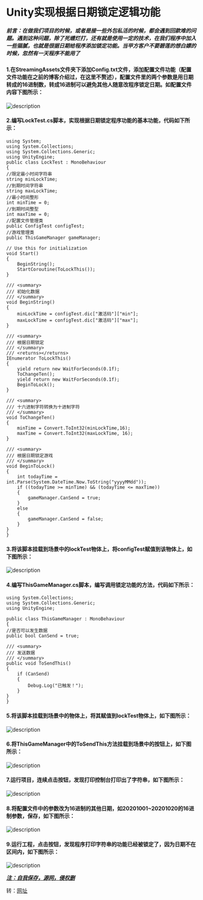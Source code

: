 # Unity实现根据日期锁定逻辑功能

##### 前言：在做我们项目的时候，或者是接一些外包私活的时候，都会遇到回款难的问题。遇到这种问题，除了死缠烂打，还有就是使用一定的技术，在我们程序中加入一些猫腻，也就是很据日期给程序添加锁定功能。当甲方客户不要碧莲的想白嫖的时候，忽然有一天程序不能用了

#### 1.在StreamingAssets文件夹下添加Config.txt文件，添加配置文件功能（配置文件功能在之前的博客介绍过，在这里不赘述），配置文件里的两个参数是用日期转成的16进制数，转成16进制可以避免其他人随意改程序锁定日期。如配置文件内容下图所示：

![description](https://connect-cn-cdn-public-prd.unitychina.cn/h1/20201126/p/images/ded34c83-5a93-441d-99b4-12a137064ba7______20201126234333.png)

#### 2.编写LockTest.cs脚本，实现根据日期锁定程序功能的基本功能，代码如下所示：

```
using System; 
using System.Collections; 
using System.Collections.Generic;
using UnityEngine;
public class LockTest : MonoBehaviour 
{ 
//限定最小时间字符串
string minLockTime; 
//到期时间字符串 
string maxLockTime; 
//最小时间整形 
int minTime = 0; 
//到期时间整型
int maxTime = 0; 
//配置文件管理类
public ConfigTest configTest; 
//游戏管理类 
public ThisGameManager gameManager;

// Use this for initialization
void Start()
{
    BeginString();
    StartCoroutine(ToLockThis());
}

/// <summary>
/// 初始化数据
/// </summary>
void BeginString()
{
    minLockTime = configTest.dic["激活码"]["min"];
    maxLockTime = configTest.dic["激活码"]["max"];
}

/// <summary>
/// 根据日期锁定
/// </summary>
/// <returns></returns>
IEnumerator ToLockThis()
{
    yield return new WaitForSeconds(0.1f);
    ToChangeTen();
    yield return new WaitForSeconds(0.1f);
    BeginToLock();
}

/// <summary>
/// 十六进制字符转换为十进制字符
/// </summary>
void ToChangeTen() 
{
    minTime = Convert.ToInt32(minLockTime,16);
    maxTime = Convert.ToInt32(maxLockTime, 16);
}

/// <summary>
/// 根据日期锁定游戏
/// </summary>
void BeginToLock()
{
    int todayTime = int.Parse(System.DateTime.Now.ToString("yyyyMMdd"));
    if ((todayTime >= minTime) && (todayTime <= maxTime))
    {
        gameManager.CanSend = true;
    }
    else
    {
        gameManager.CanSend = false;
    }
}
}
```

#### 3.将该脚本挂载到场景中的lockTest物体上，将configTest赋值到该物体上，如下图所示：

![description](https://connect-cn-cdn-public-prd.unitychina.cn/h1/20201126/p/images/1379ca69-ad69-441b-9bfa-021598c1fdcb______20201126234519.png)

#### 4.编写ThisGameManager.cs脚本，编写调用锁定功能的方法，代码如下所示： 

```
using System.Collections;
using System.Collections.Generic;
using UnityEngine;

public class ThisGameManager : MonoBehaviour 
{ 
//是否可以发生数据
public bool CanSend = true;

/// <summary>
/// 发送数据
/// </summary>
public void ToSendThis() 
{
    if (CanSend) 
    {
        Debug.Log("已触发！");
    }
}
}
```

#### 5.将该脚本挂载到场景中的物体上，将其赋值到lockTest物体上，如下图所示：

![description](https://connect-cn-cdn-public-prd.unitychina.cn/h1/20201126/p/images/e6f72a8a-868e-48d5-a404-2c55c2ae670d______20201126234633.png)

#### 6.将ThisGameManager中的ToSendThis方法挂载到场景中的按钮上，如下图所示：

![description](https://connect-cn-cdn-public-prd.unitychina.cn/h1/20201126/p/images/4d344141-6ca9-410f-a1f2-360117bec1d8______20201126234716.png)

####  7.运行项目，连续点击按钮，发现打印控制台打印出了字符串，如下图所示：

![description](https://connect-cn-cdn-public-prd.unitychina.cn/h1/20201126/p/images/e076e5ca-d425-4e88-a883-b4f6abc9f98f_20201126194013291.gif)

####  8.将配置文件中的参数改为16进制的其他日期，如20201001~20201020的16进制参数，保存，如下图所示：

![description](https://connect-cn-cdn-public-prd.unitychina.cn/h1/20201126/p/images/1840f81f-cecb-4737-9d28-818a4665c65e______20201126234835.png)

#### 9.运行工程，点击按钮，发现程序打印字符串的功能已经被锁定了，因为日期不在区间内，如下图所示：

![description](https://connect-cn-cdn-public-prd.unitychina.cn/h1/20201126/p/images/fd31b7e6-89d4-4328-8d2a-b255657bda1d______20201126234908.png)

***<u>注：自我保存，源网，侵权删</u>***

转：[网址](https://unity.cn/projects/unityshi-xian-gen-ju-ri-qi-suo-ding-luo-ji-gong-neng)

